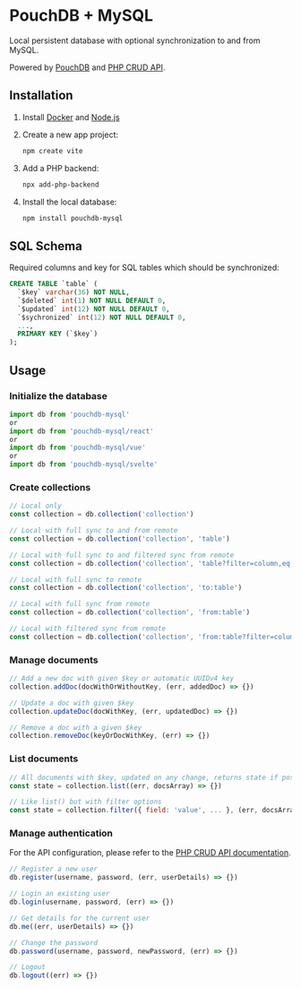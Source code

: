# PouchDB + MySQL

Local persistent database with optional synchronization to and from MySQL.

Powered by [PouchDB](https://pouchdb.com/) and [PHP CRUD API](https://github.com/mevdschee/php-crud-api).

## Installation

1. Install [Docker](https://www.docker.com/) and [Node.js](https://nodejs.org/)

2. Create a new app project:

    ```bash
    npm create vite
    ```

3. Add a PHP backend:

    ```bash
    npx add-php-backend
    ```
    
4. Install the local database:

    ```bash
    npm install pouchdb-mysql
    ```
    
## SQL Schema
    
Required columns and key for SQL tables which should be synchronized:

```sql
CREATE TABLE `table` (
  `$key` varchar(36) NOT NULL,
  `$deleted` int(1) NOT NULL DEFAULT 0,
  `$updated` int(12) NOT NULL DEFAULT 0,
  `$sychronized` int(12) NOT NULL DEFAULT 0,
  ...,
  PRIMARY KEY (`$key`)
);
```

## Usage

### Initialize the database

```js
import db from 'pouchdb-mysql'
or
import db from 'pouchdb-mysql/react'
or
import db from 'pouchdb-mysql/vue'
or
import db from 'pouchdb-mysql/svelte'
```

### Create collections
```js
// Local only
const collection = db.collection('collection')

// Local with full sync to and from remote
const collection = db.collection('collection', 'table')

// Local with full sync to and filtered sync from remote
const collection = db.collection('collection', 'table?filter=column,eq,something')

// Local with full sync to remote
const collection = db.collection('collection', 'to:table')

// Local with full sync from remote
const collection = db.collection('collection', 'from:table')

// Local with filtered sync from remote
const collection = db.collection('collection', 'from:table?filter=column,eq,something')
```

### Manage documents
```js
// Add a new doc with given $key or automatic UUIDv4 key
collection.addDoc(docWithOrWithoutKey, (err, addedDoc) => {})

// Update a doc with given $key
collection.updateDoc(docWithKey, (err, updatedDoc) => {})

// Remove a doc with a given $key
collection.removeDoc(keyOrDocWithKey, (err) => {})
```

### List documents
```js
// All documents with $key, updated on any change, returns state if possible
const state = collection.list((err, docsArray) => {})

// Like list() but with filter options
const state = collection.filter({ field: 'value', ... }, (err, docsArray) => {})
```

### Manage authentication

For the API configuration, please refer to the [PHP CRUD API documentation](https://github.com/mevdschee/php-crud-api).

```js
// Register a new user
db.register(username, password, (err, userDetails) => {})

// Login an existing user
db.login(username, password, (err) => {})

// Get details for the current user
db.me((err, userDetails) => {})

// Change the password
db.password(username, password, newPassword, (err) => {})

// Logout
db.logout((err) => {})
```